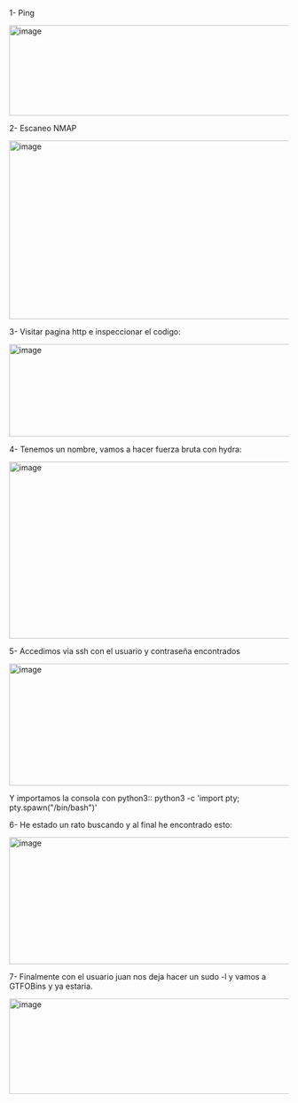1- Ping

<img width="508" height="163" alt="image" src="https://github.com/user-attachments/assets/8a47fe05-d64b-42d4-afc4-ad2974031ce8" />

2- Escaneo NMAP

<img width="752" height="322" alt="image" src="https://github.com/user-attachments/assets/b957baa1-6def-4d35-9b2b-98ab58a415c6" />

3- Visitar pagina http e inspeccionar el codigo:

<img width="800" height="167" alt="image" src="https://github.com/user-attachments/assets/091ab4e2-316d-4927-8d8d-e31a84d70d9f" />

4- Tenemos un nombre, vamos a hacer fuerza bruta con hydra:

<img width="765" height="319" alt="image" src="https://github.com/user-attachments/assets/64f70359-36e3-4c04-978e-924604a68329" />

5- Accedimos via ssh con el usuario y contraseña encontrados

<img width="657" height="220" alt="image" src="https://github.com/user-attachments/assets/22341a59-a89d-4582-8139-a18e5a28eee0" />

Y importamos la consola con python3:: python3 -c 'import pty; pty.spawn("/bin/bash")'

6- He estado un rato buscando y al final he encontrado esto:

<img width="936" height="229" alt="image" src="https://github.com/user-attachments/assets/123a029e-7382-4d53-a708-6d5be9de7ee7" />

7- Finalmente con el usuario juan nos deja hacer un sudo -l y vamos a GTFOBins y ya estaria.

<img width="753" height="172" alt="image" src="https://github.com/user-attachments/assets/71c98ee4-2428-49c1-8b69-6e25dafdd4be" />


